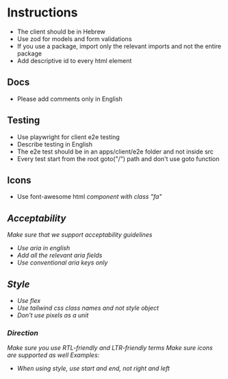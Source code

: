 # Instructions

- The client should be in Hebrew
- Use zod for models and form validations
- If you use a package, import only the relevant imports and not the entire package
- Add descriptive id to every html element

## Docs

- Please add comments only in English

## Testing

- Use playwright for client e2e testing
- Describe testing in English
- The e2e test should be in an apps/client/e2e folder and not inside src
- Every test start from the root goto("/") path and don't use goto function

## Icons

- Use font-awesome html <i> component with class "fa"

## Acceptability

Make sure that we support acceptability guidelines

- Use aria in english
- Add all the relevant aria fields
- Use conventional aria keys only

## Style

- Use flex
- Use tailwind css class names and not style object
- Don't use pixels as a unit

### Direction

Make sure you use RTL-friendly and LTR-friendly terms
Make sure icons are supported as well
Examples:

- When using style, use start and end, not right and left
